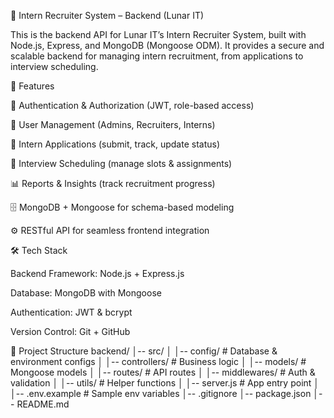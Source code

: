 🚀 Intern Recruiter System – Backend (Lunar IT)

This is the backend API for Lunar IT’s Intern Recruiter System, built with Node.js, Express, and MongoDB (Mongoose ODM). It provides a secure and scalable backend for managing intern recruitment, from applications to interview scheduling.

📌 Features

🔐 Authentication & Authorization (JWT, role-based access)

👥 User Management (Admins, Recruiters, Interns)

📄 Intern Applications (submit, track, update status)

📅 Interview Scheduling (manage slots & assignments)

📊 Reports & Insights (track recruitment progress)

🗄 MongoDB + Mongoose for schema-based modeling

⚙️ RESTful API for seamless frontend integration

🛠 Tech Stack

Backend Framework: Node.js + Express.js

Database: MongoDB with Mongoose

Authentication: JWT & bcrypt

Version Control: Git + GitHub

📂 Project Structure
backend/
│-- src/
│   │-- config/        # Database & environment configs
│   │-- controllers/   # Business logic
│   │-- models/        # Mongoose models
│   │-- routes/        # API routes
│   │-- middlewares/   # Auth & validation
│   │-- utils/         # Helper functions
│   │-- server.js      # App entry point
│
│-- .env.example       # Sample env variables
│-- .gitignore
│-- package.json
│-- README.md
